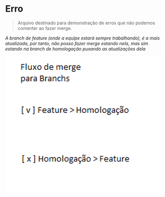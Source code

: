 # Erro
> Arquivo destinado para demonstração de erros que não podemos comenter ao fazer merge.

_A branch de feature (onde a equipe estará sempre trabalhando), é a mais atualizada, por tanto, não posso fazer merge estando nela, mas sim estando na branch de homologação puxando as atualizações dela_

![Exemplo visual](./mergeErro.png)